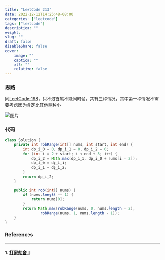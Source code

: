 ```yaml
---
title: "LeetCode 213"
date: 2022-12-12T14:25:48+08:00
categories: ["leetcode"]
tags: ["leetcode"]
description: ""
weight:
slug: ""
draft: false
disableShare: false
cover:
    image: ""
    caption: ""
    alt: ""
    relative: false
---
```


### 思路

同[LeetCode-198](https://superz1999.github.io/blog/posts/leetcode/leetcode-198/)，只不过首尾不能同时偷，共有三种情况，其中第一种情况不需要考虑因为肯定比其他两种小

![图片](https://mmbiz.qpic.cn/sz_mmbiz_jpg/gibkIz0MVqdG9kDIzE6qfsOcugRP3xn8nlATHI4e9ib8SUiar0s2OR8zQdvficwknUKDwfcKWV0sc3WwL1lC0Cw5GQ/640?wx_fmt=jpeg&wxfrom=5&wx_lazy=1&wx_co=1)

### 代码

```java
class Solution {
    private int robRange(int[] nums, int start, int end) {
        int dp_i_0 = 0, dp_i_1 = 0, dp_i_2 = 0;
        for (int i = 2 + start; i < end + 3; i++) {
            dp_i_2 = Math.max(dp_i_1, dp_i_0 + nums[i - 2]);
            dp_i_0 = dp_i_1;
            dp_i_1 = dp_i_2;
        }
        return dp_i_2;
    }

    public int rob(int[] nums) {
        if (nums.length == 1) {
            return nums[0];
        }
        return Math.max(robRange(nums, 0, nums.length - 2),
                robRange(nums, 1, nums.length - 1));
    }
}
```

### References

---

#### 1. [打家劫舍 II](https://leetcode.cn/problems/house-robber-ii/)
